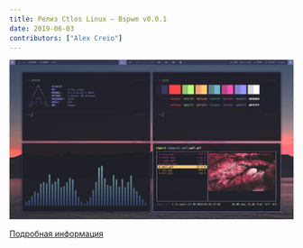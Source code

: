```yaml
---
title: Релиз Ctlos Linux — Bspwm v0.0.1
date: 2019-06-03
contributors: ["Alex Creio"]
---
```


![Bspwm 0.0.1](bspwm.png)

[Подробная информация](https://creio.github.io/bspwm/)
